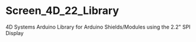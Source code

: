 Screen_4D_22_Library
====================

4D Systems Arduino Library for Arduino Shields/Modules using the 2.2" SPI Display